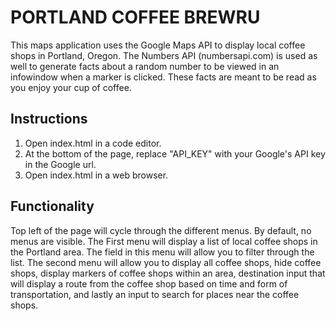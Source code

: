 # PORTLAND COFFEE BREWRU

This maps application uses the Google Maps API to display local coffee shops in Portland, Oregon.
The Numbers API (numbersapi.com) is used as well to generate facts about a random number to be viewed in an
infowindow when a marker is clicked. These facts are meant to be read as you enjoy your cup of coffee.

## Instructions
1. Open index.html in a code editor.
2. At the bottom of the page, replace "API_KEY" with your Google's API key in the Google url.
3. Open index.html in a web browser.

## Functionality
   Top left of the page will cycle through the different menus. By default, no menus are visible. The First
menu will display a list of local coffee shops in the Portland area. The field in this menu will allow you
to filter through the list. The second menu will allow you to display all coffee shops, hide coffee shops,
display markers of coffee shops within an area, destination input that will display a route from the coffee
shop based on time and form of transportation, and lastly an input to search for places near the coffee shops.
